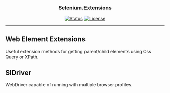 <h3 align="center">Selenium.Extensions</h3>

<div align="center">

[![Status](https://img.shields.io/badge/status-active-success.svg)]()
[![License](https://img.shields.io/github/license/emre-gon/bigmac-index)](/LICENSE)


</div>

---

## Web Element Extensions

Useful extension methods for getting parent/child elements using Css Query or XPath.


## SlDriver

WebDriver capable of running with multiple browser profiles.

